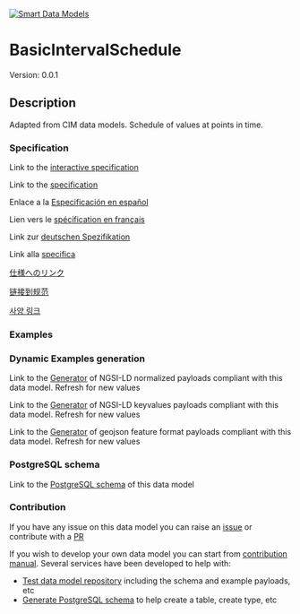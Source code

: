[![Smart Data Models](https://smartdatamodels.org/wp-content/uploads/2022/01/SmartDataModels_logo.png "Logo")](https://smartdatamodels.org)
# BasicIntervalSchedule
Version: 0.0.1

## Description 

Adapted from CIM data models. Schedule of values at points in time.
### Specification

Link to the [interactive specification](https://swagger.lab.fiware.org/?url=https://smart-data-models.github.io/dataModel.EnergyCIM/BasicIntervalSchedule/swagger.yaml)

Link to the [specification](https://github.com/smart-data-models/dataModel.EnergyCIM/blob/master/BasicIntervalSchedule/doc/spec.md)

Enlace a la [Especificación en español](https://github.com/smart-data-models/dataModel.EnergyCIM/blob/master/BasicIntervalSchedule/doc/spec_ES.md)

Lien vers le [spécification en français](https://github.com/smart-data-models/dataModel.EnergyCIM/blob/master/BasicIntervalSchedule/doc/spec_FR.md)

Link zur [deutschen Spezifikation](https://github.com/smart-data-models/dataModel.EnergyCIM/blob/master/BasicIntervalSchedule/doc/spec_DE.md)

Link alla [specifica](https://github.com/smart-data-models/dataModel.EnergyCIM/blob/master/BasicIntervalSchedule/doc/spec_IT.md)

[仕様へのリンク](https://github.com/smart-data-models/dataModel.EnergyCIM/blob/master/BasicIntervalSchedule/doc/spec_JA.md)

[链接到规范](https://github.com/smart-data-models/dataModel.EnergyCIM/blob/master/BasicIntervalSchedule/doc/spec_ZH.md)

[사양 링크](https://github.com/smart-data-models/dataModel.EnergyCIM/blob/master/BasicIntervalSchedule/doc/spec_KO.md)
### Examples
### Dynamic Examples generation

Link to the [Generator](https://smartdatamodels.org/extra/ngsi-ld_generator.php?schemaUrl=https://raw.githubusercontent.com/smart-data-models/dataModel.EnergyCIM/master/BasicIntervalSchedule/schema.json&email=info@smartdatamodels.org) of NGSI-LD normalized payloads compliant with this data model. Refresh for new values

Link to the [Generator](https://smartdatamodels.org/extra/ngsi-ld_generator_keyvalues.php?schemaUrl=https://raw.githubusercontent.com/smart-data-models/dataModel.EnergyCIM/master/BasicIntervalSchedule/schema.json&email=info@smartdatamodels.org) of NGSI-LD keyvalues payloads compliant with this data model. Refresh for new values

Link to the [Generator](https://smartdatamodels.org/extra/geojson_features_generator.php?schemaUrl=https://raw.githubusercontent.com/smart-data-models/dataModel.EnergyCIM/master/BasicIntervalSchedule/schema.json&email=info@smartdatamodels.org) of geojson feature format payloads compliant with this data model. Refresh for new values
### PostgreSQL schema

Link to the [PostgreSQL schema](https://github.com/smart-data-models/dataModel.EnergyCIM/blob/master/BasicIntervalSchedule/schema.sql) of this data model
### Contribution

 If you have any issue on this data model you can raise an [issue](https://github.com/smart-data-models/dataModel.EnergyCIM/issues)  or contribute with a [PR](https://github.com/smart-data-models/dataModel.EnergyCIM/pulls)

 If you wish to develop your own data model you can start from [contribution manual](https://bit.ly/contribution_manual). Several services have been developed to help with: 
 - [Test data model repository](https://smartdatamodels.org/index.php/data-models-contribution-api/) including the schema and example payloads, etc
 - [Generate PostgreSQL schema](https://smartdatamodels.org/index.php/sql-service/) to help create a table, create type, etc